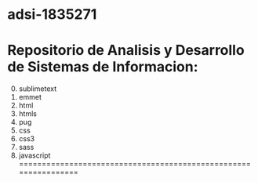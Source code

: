 # adsi-1835271
Repositorio de Analisis y Desarrollo de Sistemas de Informacion:
================================================================
0. sublimetext
1. emmet
2. html
3. htmls
4. pug 
5. css
5. css3
7. sass
8. javascript
================================================================
